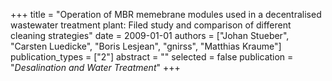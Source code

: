 +++
title = "Operation of MBR memebrane modules used in a decentralised wastewater treatment plant: Filed study and comparison of different cleaning strategies"
date = 2009-01-01
authors = ["Johan Stueber", "Carsten Luedicke", "Boris Lesjean", "gnirss", "Matthias Kraume"]
publication_types = ["2"]
abstract = ""
selected = false
publication = "*Desalination and Water Treatment*"
+++

